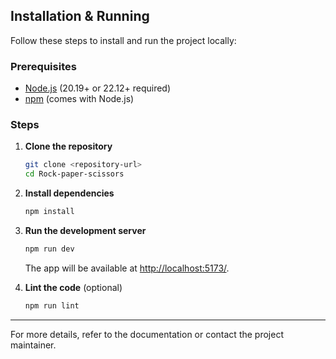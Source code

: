 ## Installation & Running

Follow these steps to install and run the project locally:

### Prerequisites

- [Node.js](https://nodejs.org/) (20.19+ or 22.12+ required)
- [npm](https://www.npmjs.com/) (comes with Node.js)

### Steps

1. **Clone the repository**
	```bash
	git clone <repository-url>
	cd Rock-paper-scissors
	```

2. **Install dependencies**
	```bash
	npm install
	```

3. **Run the development server**
	```bash
	npm run dev
	```
	The app will be available at [http://localhost:5173/](http://localhost:5173/).

4. **Lint the code** (optional)
	```bash
	npm run lint
	```

---
For more details, refer to the documentation or contact the project maintainer.
